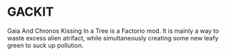 # GACKIT
Gaia And Chronos Kissing In a Tree is a Factorio mod.
It is mainly a way to waste excess alien atrifact, while simultaneously creating some new leafy green to suck up pollution.